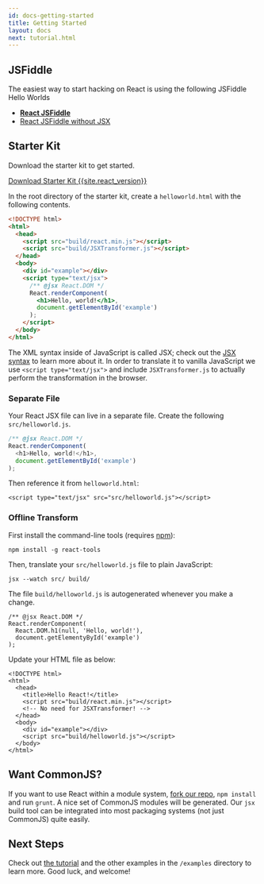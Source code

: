 ```yaml
---
id: docs-getting-started
title: Getting Started
layout: docs
next: tutorial.html
---
```


## JSFiddle

The easiest way to start hacking on React is using the following JSFiddle Hello Worlds

 * **[React JSFiddle](http://jsfiddle.net/vjeux/kb3gN/)**
 * [React JSFiddle without JSX](http://jsfiddle.net/vjeux/VkebS/)

## Starter Kit

Download the starter kit to get started.

<div class="buttons-unit downloads">
  <a href="/react/downloads/react-{{site.react_version}}.zip" class="button">
    Download Starter Kit {{site.react_version}}
  </a>
</div>

In the root directory of the starter kit, create a `helloworld.html` with the following contents.

```html
<!DOCTYPE html>
<html>
  <head>
    <script src="build/react.min.js"></script>
    <script src="build/JSXTransformer.js"></script>
  </head>
  <body>
    <div id="example"></div>
    <script type="text/jsx">
      /** @jsx React.DOM */
      React.renderComponent(
        <h1>Hello, world!</h1>,
        document.getElementById('example')
      );
    </script>
  </body>
</html>
```

The XML syntax inside of JavaScript is called JSX; check out the [JSX syntax](syntax.html) to learn more about it. In order to translate it to vanilla JavaScript we use `<script type="text/jsx">` and include `JSXTransformer.js` to actually perform the transformation in the browser.

### Separate File

Your React JSX file can live in a separate file. Create the following `src/helloworld.js`.

```javascript
/** @jsx React.DOM */
React.renderComponent(
  <h1>Hello, world!</h1>,
  document.getElementById('example')
);
```
Then reference it from `helloworld.html`:

```html{10}
<script type="text/jsx" src="src/helloworld.js"></script>
```

### Offline Transform

First install the command-line tools (requires [npm](http://npmjs.org/)):

```
npm install -g react-tools
```

Then, translate your `src/helloworld.js` file to plain JavaScript:

```
jsx --watch src/ build/

```

The file `build/helloworld.js` is autogenerated whenever you make a change.

```javascript{3}
/** @jsx React.DOM */
React.renderComponent(
  React.DOM.h1(null, 'Hello, world!'),
  document.getElementyById('example')
);
```

Update your HTML file as below:

```html{6,10}
<!DOCTYPE html>
<html>
  <head>
    <title>Hello React!</title>
    <script src="build/react.min.js"></script>
    <!-- No need for JSXTransformer! -->
  </head>
  <body>
    <div id="example"></div>
    <script src="build/helloworld.js"></script>
  </body>
</html>
```

## Want CommonJS?

If you want to use React within a module system, [fork our repo](http://github.com/facebook/react), `npm install` and run `grunt`. A nice set of CommonJS modules will be generated. Our `jsx` build tool can be integrated into most packaging systems (not just CommonJS) quite easily.

## Next Steps

Check out [the tutorial](tutorial.html) and the other examples in the `/examples` directory to learn more. Good luck, and welcome!

